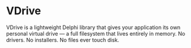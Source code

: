 # VDrive
VDrive is a lightweight Delphi library that gives your application its own personal virtual drive — a full filesystem that lives entirely in memory. No drivers. No installers. No files ever touch disk.
